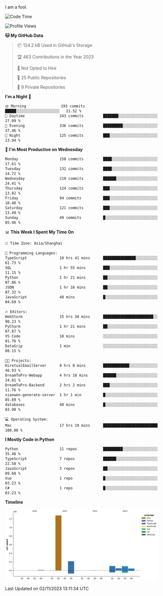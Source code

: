 I am a fool.

<!--START_SECTION:waka-->
![Code Time](http://img.shields.io/badge/Code%20Time-845%20hrs%206%20mins-blue)

![Profile Views](http://img.shields.io/badge/Profile%20Views-4-blue)

**🐱 My GitHub Data** 

> 📦 124.2 kB Used in GitHub's Storage 
 > 
> 🏆 463 Contributions in the Year 2023
 > 
> 🚫 Not Opted to Hire
 > 
> 📜 25 Public Repositories 
 > 
> 🔑 9 Private Repositories 
 > 
**I'm a Night 🦉** 

```text
🌞 Morning                193 commits         █████░░░░░░░░░░░░░░░░░░░░   21.52 % 
🌆 Daytime                243 commits         ███████░░░░░░░░░░░░░░░░░░   27.09 % 
🌃 Evening                336 commits         █████████░░░░░░░░░░░░░░░░   37.46 % 
🌙 Night                  125 commits         ███░░░░░░░░░░░░░░░░░░░░░░   13.94 % 
```
📅 **I'm Most Productive on Wednesday** 

```text
Monday                   158 commits         ████░░░░░░░░░░░░░░░░░░░░░   17.61 % 
Tuesday                  132 commits         ████░░░░░░░░░░░░░░░░░░░░░   14.72 % 
Wednesday                219 commits         ██████░░░░░░░░░░░░░░░░░░░   24.41 % 
Thursday                 124 commits         ███░░░░░░░░░░░░░░░░░░░░░░   13.82 % 
Friday                   94 commits          ███░░░░░░░░░░░░░░░░░░░░░░   10.48 % 
Saturday                 121 commits         ███░░░░░░░░░░░░░░░░░░░░░░   13.49 % 
Sunday                   49 commits          █░░░░░░░░░░░░░░░░░░░░░░░░   05.46 % 
```


📊 **This Week I Spent My Time On** 

```text
🕑︎ Time Zone: Asia/Shanghai

💬 Programming Languages: 
TypeScript               10 hrs 41 mins      ███████████████░░░░░░░░░░   61.73 % 
SQL                      1 hr 55 mins        ███░░░░░░░░░░░░░░░░░░░░░░   11.15 % 
Python                   1 hr 21 mins        ██░░░░░░░░░░░░░░░░░░░░░░░   07.86 % 
JSON                     1 hr 16 mins        ██░░░░░░░░░░░░░░░░░░░░░░░   07.32 % 
JavaScript               48 mins             █░░░░░░░░░░░░░░░░░░░░░░░░   04.69 % 

🔥 Editors: 
WebStorm                 15 hrs 38 mins      ███████████████████████░░   90.23 % 
PyCharm                  1 hr 21 mins        ██░░░░░░░░░░░░░░░░░░░░░░░   07.87 % 
VS Code                  18 mins             ░░░░░░░░░░░░░░░░░░░░░░░░░   01.76 % 
DataGrip                 1 min               ░░░░░░░░░░░░░░░░░░░░░░░░░   00.15 % 

🐱‍💻 Projects: 
HiretualEmailServer      8 hrs 8 mins        ████████████░░░░░░░░░░░░░   46.93 % 
DreamToPro-Webapp        4 hrs 18 mins       ██████░░░░░░░░░░░░░░░░░░░   24.81 % 
DreamToPro-Backend       2 hrs 2 mins        ███░░░░░░░░░░░░░░░░░░░░░░   11.76 % 
xiaowen-generate-server  1 hr 1 min          █░░░░░░░░░░░░░░░░░░░░░░░░   05.89 % 
databases                40 mins             █░░░░░░░░░░░░░░░░░░░░░░░░   03.90 % 

💻 Operating System: 
Mac                      17 hrs 19 mins      █████████████████████████   100.00 % 
```

**I Mostly Code in Python** 

```text
Python                   11 repos            █████████░░░░░░░░░░░░░░░░   35.48 % 
TypeScript               7 repos             ██████░░░░░░░░░░░░░░░░░░░   22.58 % 
JavaScript               3 repos             ██░░░░░░░░░░░░░░░░░░░░░░░   09.68 % 
Vue                      1 repo              █░░░░░░░░░░░░░░░░░░░░░░░░   03.23 % 
C#                       1 repo              █░░░░░░░░░░░░░░░░░░░░░░░░   03.23 % 
```



**Timeline**

![Lines of Code chart](https://raw.githubusercontent.com/VeejaLiu/VeejaLiu/master/assets/bar_graph.png)


 Last Updated on 02/11/2023 13:11:34 UTC
<!--END_SECTION:waka-->
